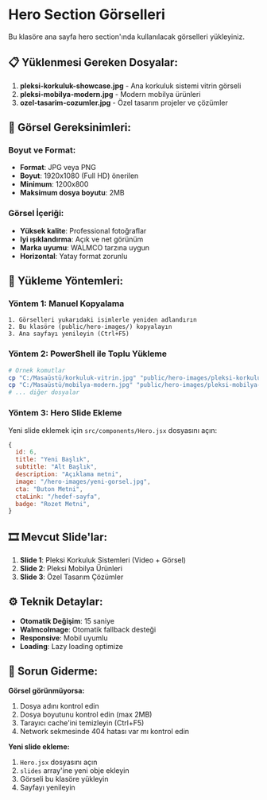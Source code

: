 # Hero Section Görselleri

Bu klasöre ana sayfa hero section'ında kullanılacak görselleri yükleyiniz.

## 📋 Yüklenmesi Gereken Dosyalar:

1. **pleksi-korkuluk-showcase.jpg** - Ana korkuluk sistemi vitrin görseli
2. **pleksi-mobilya-modern.jpg** - Modern mobilya ürünleri 
3. **ozel-tasarim-cozumler.jpg** - Özel tasarım projeler ve çözümler

## 🎨 Görsel Gereksinimleri:

### Boyut ve Format:
- **Format**: JPG veya PNG
- **Boyut**: 1920x1080 (Full HD) önerilen
- **Minimum**: 1200x800
- **Maksimum dosya boyutu**: 2MB

### Görsel İçeriği:
- **Yüksek kalite**: Professional fotoğraflar
- **Iyi ışıklandırma**: Açık ve net görünüm
- **Marka uyumu**: WALMCO tarzına uygun
- **Horizontal**: Yatay format zorunlu

## 🚀 Yükleme Yöntemleri:

### Yöntem 1: Manuel Kopyalama
```
1. Görselleri yukarıdaki isimlerle yeniden adlandırın
2. Bu klasöre (public/hero-images/) kopyalayın
3. Ana sayfayı yenileyin (Ctrl+F5)
```

### Yöntem 2: PowerShell ile Toplu Yükleme
```powershell
# Örnek komutlar
cp "C:/Masaüstü/korkuluk-vitrin.jpg" "public/hero-images/pleksi-korkuluk-showcase.jpg"
cp "C:/Masaüstü/mobilya-modern.jpg" "public/hero-images/pleksi-mobilya-modern.jpg"
# ... diğer dosyalar
```

### Yöntem 3: Hero Slide Ekleme
Yeni slide eklemek için `src/components/Hero.jsx` dosyasını açın:

```javascript
{
  id: 6,
  title: "Yeni Başlık",
  subtitle: "Alt Başlık", 
  description: "Açıklama metni",
  image: "/hero-images/yeni-gorsel.jpg",
  cta: "Buton Metni",
  ctaLink: "/hedef-sayfa",
  badge: "Rozet Metni",
}
```

## 🎞️ Mevcut Slide'lar:

1. **Slide 1**: Pleksi Korkuluk Sistemleri (Video + Görsel)
2. **Slide 2**: Pleksi Mobilya Ürünleri  
3. **Slide 3**: Özel Tasarım Çözümler

## ⚙️ Teknik Detaylar:

- **Otomatik Değişim**: 15 saniye
- **WalmcoImage**: Otomatik fallback desteği
- **Responsive**: Mobil uyumlu
- **Loading**: Lazy loading optimize

## 🔧 Sorun Giderme:

**Görsel görünmüyorsa:**
1. Dosya adını kontrol edin
2. Dosya boyutunu kontrol edin (max 2MB)
3. Tarayıcı cache'ini temizleyin (Ctrl+F5)
4. Network sekmesinde 404 hatası var mı kontrol edin

**Yeni slide ekleme:**
1. `Hero.jsx` dosyasını açın
2. `slides` array'ine yeni obje ekleyin
3. Görseli bu klasöre yükleyin
4. Sayfayı yenileyin
